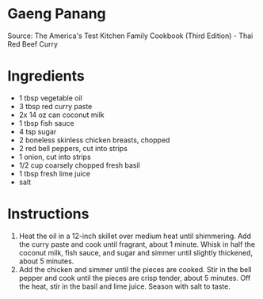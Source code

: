 # Gaeng Panang

Source: The America's Test Kitchen Family Cookbook (Third Edition) - Thai Red Beef Curry

# Ingredients
* 1 tbsp vegetable oil
* 3 tbsp red curry paste
* 2x 14 oz can coconut milk
* 1 tbsp fish sauce
* 4 tsp sugar
* 2 boneless skinless chicken breasts, chopped
* 2 red bell peppers, cut into strips
* 1 onion, cut into strips
* 1/2 cup coarsely chopped fresh basil
* 1 tbsp fresh lime juice
* salt

# Instructions
1. Heat the oil in a 12-inch skillet over medium heat until shimmering. Add the curry paste and cook until fragrant, about 1 minute. Whisk in half the coconut milk, fish sauce, and sugar and simmer until slightly thickened, about 5 minutes.
2. Add the chicken and simmer until the pieces are cooked. Stir in the bell pepper and cook until the pieces are crisp tender, about 5 minutes. Off the heat, stir in the basil and lime juice. Season with salt to taste.
